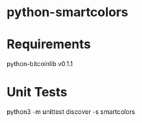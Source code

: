 python-smartcolors
==================

Requirements
============

python-bitcoinlib v0.1.1

Unit Tests
==========

python3 -m unittest discover -s smartcolors
